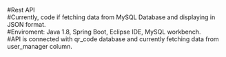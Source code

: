 #Rest API<br>
#Currently, code if fetching data from MySQL Database and displaying in JSON format.<br>
#Enviroment: Java 1.8, Spring Boot, Eclipse IDE, MySQL workbench.<br>
#API is connected with qr_code database and currently fetching data from user_manager column.<br>
